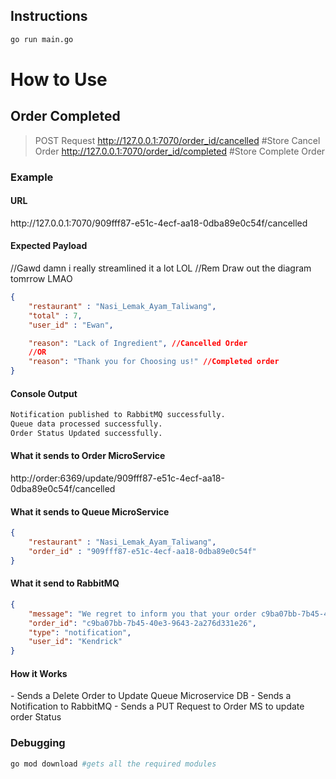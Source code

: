## Instructions
```bash
go run main.go
```

<h1>How to Use</h1>

<h2>Order Completed</h2>

>POST Request
>http://127.0.0.1:7070/order_id/cancelled #Store Cancel Order 
>http://127.0.0.1:7070/order_id/completed #Store Complete Order


<h3>Example</h3>

<h4>URL</h4>
http://127.0.0.1:7070/909fff87-e51c-4ecf-aa18-0dba89e0c54f/cancelled

<h4>Expected Payload</h4>

//Gawd damn i really streamlined it a lot LOL
//Rem Draw out the diagram tomrrow LMAO
```json
{
    "restaurant" : "Nasi_Lemak_Ayam_Taliwang",
    "total" : 7,
    "user_id" : "Ewan",

    "reason": "Lack of Ingredient", //Cancelled Order
    //OR
    "reason": "Thank you for Choosing us!" //Completed order
}
```

<h4>Console Output</h4>

```bash
Notification published to RabbitMQ successfully.
Queue data processed successfully.
Order Status Updated successfully.
```

<h4>What it sends to Order MicroService</h4>

http://order:6369/update/909fff87-e51c-4ecf-aa18-0dba89e0c54f/cancelled


<h4>What it sends to Queue MicroService</h4>

```json
{
    "restaurant" : "Nasi_Lemak_Ayam_Taliwang",
    "order_id" : "909fff87-e51c-4ecf-aa18-0dba89e0c54f"
}
```

<h4>What it send to RabbitMQ</h4>

```json
{
    "message": "We regret to inform you that your order c9ba07bb-7b45-40e3-9643-2a276d331e26 from Nasi_Lemak_Ayam_Taliwang has been unfortunately cancelled due to Lack of Ingredient. As compensation, we have added 7.000000 to your total credits, which you can use on your next purchase!",
    "order_id": "c9ba07bb-7b45-40e3-9643-2a276d331e26",
    "type": "notification",
    "user_id": "Kendrick"
}
```

<h4>How it Works</h4> 
- Sends a Delete Order to Update Queue Microservice DB
- Sends a Notification to RabbitMQ
- Sends a PUT Request to Order MS to update order Status


### Debugging 
```bash
go mod download #gets all the required modules
```